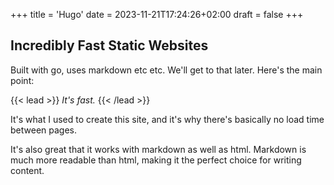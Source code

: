 +++
title = 'Hugo'
date = 2023-11-21T17:24:26+02:00
draft = false
+++
## Incredibly Fast Static Websites

Built with go, uses markdown etc etc. We'll get to that later. 
Here's the main point:

{{< lead >}}
*It's fast.*
{{< /lead >}}

It's what I used to create this site, and it's why there's basically no load time between pages. 

It's also great that it works with markdown as well as html. 
Markdown is much more readable than html, making it the perfect choice for writing content.